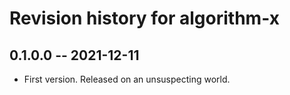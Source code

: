 # Revision history for algorithm-x

## 0.1.0.0 -- 2021-12-11

* First version. Released on an unsuspecting world.
